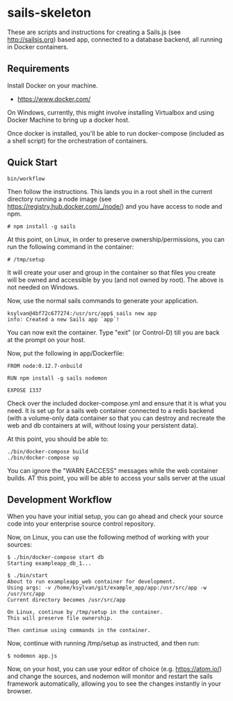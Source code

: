 # sails-skeleton

These are scripts and instructions for creating a Sails.js (see http://sailsjs.org) based app, connected
to a database backend, all running in Docker containers.

## Requirements

Install Docker on your machine.

* https://www.docker.com/

On Windows, currently, this might involve installing Virtualbox and using Docker Machine to
bring up a docker host.

Once docker is installed, you'll be able to run docker-compose (included as a shell script) for the
orchestration of containers.

## Quick Start

    bin/workflow

Then follow the instructions. This lands you in a root shell in the current directory running a node image
(see https://registry.hub.docker.com/_/node/) and you have access to node and npm.

    # npm install -g sails

At this point, on Linux, in order to preserve ownership/permissions, you can run the following
command in the container:

    # /tmp/setup

It will create your user and group in the container so that files you create will be owned and
accessible by you (and not owned by root). The above is not needed on Windows.

Now, use the normal sails commands to generate your application.

    ksylvan@4bf72c677274:/usr/src/app$ sails new app
    info: Created a new Sails app `app`!

You can now exit the container. Type "exit" (or Control-D) till you are back at the prompt on your host.

Now, put the following in app/Dockerfile:

    FROM node:0.12.7-onbuild
    
    RUN npm install -g sails nodemon
    
    EXPOSE 1337

Check over the included docker-compose.yml and ensure that it is what you need. It is set up for a
sails web container connected to a redis backend (with a volume-only data container so that you
can destroy and recreate the web and db containers at will, without losing your persistent data).

At this point, you should be able to:

    ./bin/docker-compose build
    ./bin/docker-compose up

You can ignore the "WARN EACCESS" messages while the web container builds. AT this point, you will
be able to access your sails server at the usual 

## Development Workflow

When you have your initial setup, you can go ahead and check your source code into your
enterprise source control repository.

Now, on Linux, you can use the following method of working with your sources:

    $ ./bin/docker-compose start db
    Starting exampleapp_db_1...
    
    $ ./bin/start 
    About to run exampleapp_web container for development.
    Using args: -v /home/ksylvan/git/example_app/app:/usr/src/app -w /usr/src/app
    Current directory becomes /usr/src/app
    
    On Linux, continue by /tmp/setup in the container.
    This will preserve file ownership.
    
    Then continue using commands in the container.

Now, continue with running /tmp/setup as instructed, and then run:

    $ nodemon app.js

Now, on your host, you can use your editor of choice (e.g. https://atom.io/) and change the sources,
and nodemon will monitor and restart the sails framework automatically, allowing you to see the changes
instantly in your browser.
